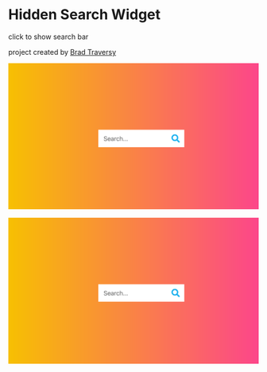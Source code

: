 # Hidden Search Widget
click to show search bar

project created by [Brad Traversy](https://www.udemy.com/course/50-projects-50-days/)


![screen shot before click](https://github.com/Ashley-King/hidden-search-widget/blob/main/images/final-image-2.png?raw=true)

![screen shot after click](https://github.com/Ashley-King/hidden-search-widget/blob/main/images/final-image-2.png?raw=true)